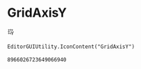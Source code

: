 # GridAxisY
![](/img/GridAxisY.png)

``` CSharp
EditorGUIUtility.IconContent("GridAxisY")
```
```
8966026723649066940
```
